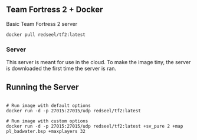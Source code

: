 ## Team Fortress 2 + Docker

Basic Team Fortress 2 server

```
docker pull redseel/tf2:latest
```

### Server ###
This server is meant for use in the cloud.  To make the image tiny, the server is downloaded the first time the server is ran.

## Running the Server

```shell

# Run image with default options
docker run -d -p 27015:27015/udp redseel/tf2:latest

# Run image with custom options
docker run -d -p 27015:27015/udp redseel/tf2:latest +sv_pure 2 +map pl_badwater.bsp +maxplayers 32

```
